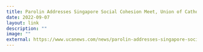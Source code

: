 ```yaml
---
title: Parolin Addresses Singapore Social Cohesion Meet, Union of Catholic Asian News
date: 2022-09-07
layout: link
description: ""
image: ""
external: https://www.ucanews.com/news/parolin-addresses-singapore-social-cohesion-meet/98671
---
```

